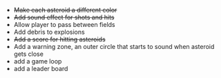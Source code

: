 - ~~Make each asteroid a different color~~
- ~~Add sound effect for shots and hits~~
- Allow player to pass between fields
- Add debris to explosions
- ~~Add a score for hitting asteroids~~
- Add a warning zone, an outer circle that starts to sound when asteroid gets close
- add a game loop
- add a leader board
